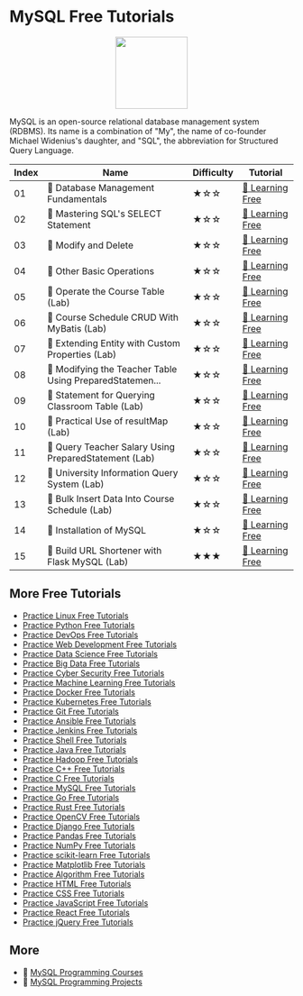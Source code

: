# MySQL Free Tutorials

<div align="center">
<img width="128px" src="https://file.labex.io/path/amNAVWgtDX5M.png">
</div>

MySQL is an open-source relational database management system (RDBMS). Its name is a combination of "My", the name of co-founder Michael Widenius's daughter, and "SQL", the abbreviation for Structured Query Language.

|   Index | Name                                                    | Difficulty   | Tutorial                                                                                                           |
|---------|---------------------------------------------------------|--------------|--------------------------------------------------------------------------------------------------------------------|
|      01 | 📖 Database Management Fundamentals                      | ★☆☆          | [🔗 Learning Free](https://labex.io/tutorials/mysql-database-management-fundamentals-178584)                        |
|      02 | 📖 Mastering SQL's SELECT Statement                      | ★☆☆          | [🔗 Learning Free](https://labex.io/tutorials/mysql-mastering-sql-s-select-statement-178585)                        |
|      03 | 📖 Modify and Delete                                     | ★☆☆          | [🔗 Learning Free](https://labex.io/tutorials/mysql-modify-and-delete-178586)                                       |
|      04 | 📖 Other Basic Operations                                | ★☆☆          | [🔗 Learning Free](https://labex.io/tutorials/linux-other-basic-operations-178587)                                  |
|      05 | 📖 Operate the Course Table (Lab)                        | ★☆☆          | [🔗 Learning Free](https://labex.io/tutorials/javascript-operate-the-course-table-lab-300384)                       |
|      06 | 📖 Course Schedule CRUD With MyBatis (Lab)               | ★☆☆          | [🔗 Learning Free](https://labex.io/tutorials/javascript-course-schedule-crud-with-mybatis-lab-300354)              |
|      07 | 📖 Extending Entity with Custom Properties (Lab)         | ★☆☆          | [🔗 Learning Free](https://labex.io/tutorials/java-extending-entity-with-custom-properties-lab-300358)              |
|      08 | 📖 Modifying the Teacher Table Using PreparedStatemen... | ★☆☆          | [🔗 Learning Free](https://labex.io/tutorials/mysql-modifying-the-teacher-table-using-preparedstatement-lab-301362) |
|      09 | 📖 Statement for Querying Classroom Table (Lab)          | ★☆☆          | [🔗 Learning Free](https://labex.io/tutorials/mysql-statement-for-querying-classroom-table-lab-301412)              |
|      10 | 📖 Practical Use of resultMap (Lab)                      | ★☆☆          | [🔗 Learning Free](https://labex.io/tutorials/javascript-practical-use-of-resultmap-lab-300390)                     |
|      11 | 📖 Query Teacher Salary Using PreparedStatement (Lab)    | ★☆☆          | [🔗 Learning Free](https://labex.io/tutorials/mysql-query-teacher-salary-using-preparedstatement-lab-301390)        |
|      12 | 📖 University Information Query System (Lab)             | ★☆☆          | [🔗 Learning Free](https://labex.io/tutorials/mysql-university-information-query-system-lab-301422)                 |
|      13 | 📖 Bulk Insert Data Into Course Schedule (Lab)           | ★☆☆          | [🔗 Learning Free](https://labex.io/tutorials/mysql-bulk-insert-data-into-course-schedule-lab-300346)               |
|      14 | 📖 Installation of MySQL                                 | ★☆☆          | [🔗 Learning Free](https://labex.io/tutorials/linux-installation-of-mysql-178583)                                   |
|      15 | 📖 Build URL Shortener with Flask MySQL (Lab)            | ★★★          | [🔗 Learning Free](https://labex.io/tutorials/html-build-url-shortener-with-flask-mysql-lab-298925)                 |

## More Free Tutorials

- [Practice Linux Free Tutorials](https://github.com/labex-labs/linux-free-tutorials)
- [Practice Python Free Tutorials](https://github.com/labex-labs/python-free-tutorials)
- [Practice DevOps Free Tutorials](https://github.com/labex-labs/devops-free-tutorials)
- [Practice Web Development Free Tutorials](https://github.com/labex-labs/web-development-free-tutorials)
- [Practice Data Science Free Tutorials](https://github.com/labex-labs/data-science-free-tutorials)
- [Practice Big Data Free Tutorials](https://github.com/labex-labs/bigdata-free-tutorials)
- [Practice Cyber Security Free Tutorials](https://github.com/labex-labs/cysec-free-tutorials)
- [Practice Machine Learning Free Tutorials](https://github.com/labex-labs/ml-free-tutorials)
- [Practice Docker Free Tutorials](https://github.com/labex-labs/docker-free-tutorials)
- [Practice Kubernetes Free Tutorials](https://github.com/labex-labs/kubernetes-free-tutorials)
- [Practice Git Free Tutorials](https://github.com/labex-labs/git-free-tutorials)
- [Practice Ansible Free Tutorials](https://github.com/labex-labs/ansible-free-tutorials)
- [Practice Jenkins Free Tutorials](https://github.com/labex-labs/jenkins-free-tutorials)
- [Practice Shell Free Tutorials](https://github.com/labex-labs/shell-free-tutorials)
- [Practice Java Free Tutorials](https://github.com/labex-labs/java-free-tutorials)
- [Practice Hadoop Free Tutorials](https://github.com/labex-labs/hadoop-free-tutorials)
- [Practice C++ Free Tutorials](https://github.com/labex-labs/cpp-free-tutorials)
- [Practice C Free Tutorials](https://github.com/labex-labs/c-free-tutorials)
- [Practice MySQL Free Tutorials](https://github.com/labex-labs/mysql-free-tutorials)
- [Practice Go Free Tutorials](https://github.com/labex-labs/go-free-tutorials)
- [Practice Rust Free Tutorials](https://github.com/labex-labs/rust-free-tutorials)
- [Practice OpenCV Free Tutorials](https://github.com/labex-labs/opencv-free-tutorials)
- [Practice Django Free Tutorials](https://github.com/labex-labs/django-free-tutorials)
- [Practice Pandas Free Tutorials](https://github.com/labex-labs/pandas-free-tutorials)
- [Practice NumPy Free Tutorials](https://github.com/labex-labs/numpy-free-tutorials)
- [Practice scikit-learn Free Tutorials](https://github.com/labex-labs/sklearn-free-tutorials)
- [Practice Matplotlib Free Tutorials](https://github.com/labex-labs/matplotlib-free-tutorials)
- [Practice Algorithm Free Tutorials](https://github.com/labex-labs/algorithm-free-tutorials)
- [Practice HTML Free Tutorials](https://github.com/labex-labs/html-free-tutorials)
- [Practice CSS Free Tutorials](https://github.com/labex-labs/css-free-tutorials)
- [Practice JavaScript Free Tutorials](https://github.com/labex-labs/javascript-free-tutorials)
- [Practice React Free Tutorials](https://github.com/labex-labs/react-free-tutorials)
- [Practice jQuery Free Tutorials](https://github.com/labex-labs/jquery-free-tutorials)


## More

- 🔗 [MySQL Programming Courses](https://github.com/labex-labs/awesome-programming-courses)
- 🔗 [MySQL Programming Projects](https://github.com/labex-labs/awesome-programming-projects)

